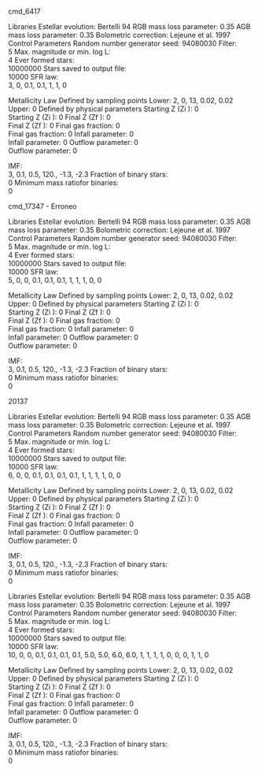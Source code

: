 cmd_6417

Libraries
Estellar evolution:
	Bertelli 94
RGB mass loss parameter:
	0.35
AGB mass loss parameter:
	0.35
Bolometric correction:
	Lejeune et al. 1997
Control Parameters
Random number generator seed:
	94080030
Filter:  
	5
Max. magnitude or min. log L:  
	4
Ever formed stars:  
	10000000
Stars saved to output file:  
	10000
SFR law:  
	3, 0, 0.1, 0.1, 1, 1, 0

Metallicity Law
Defined by sampling points
Lower: 
	2, 0, 13, 0.02, 0.02 	
Upper: 
	0
Defined by physical parameters
Starting Z (Zi ): 
	0 	
Starting Z (Zi ): 
	0
Final Z (Zf ): 
	0 	
Final Z (Zf ): 
	0
Final gas fraction: 
	0 	
Final gas fraction: 
	0
Infall parameter: 
	0 	
Infall parameter: 
	0
Outflow parameter: 
	0 	
Outflow parameter: 
	0

IMF:  
	3, 0.1, 0.5, 120., -1.3, -2.3
Fraction of binary stars:  
	0
Minimum mass ratiofor binaries:  
	0


cmd_17347 - Erroneo

Libraries
Estellar evolution:
	Bertelli 94
RGB mass loss parameter:
	0.35
AGB mass loss parameter:
	0.35
Bolometric correction:
	Lejeune et al. 1997
Control Parameters
Random number generator seed:
	94080030
Filter:  
	5
Max. magnitude or min. log L:  
	4
Ever formed stars:  
	10000000
Stars saved to output file:  
	10000
SFR law:  
	5, 0, 0, 0.1, 0.1, 0.1, 1, 1, 1, 0, 0

Metallicity Law
Defined by sampling points
Lower: 
	2, 0, 13, 0.02, 0.02 	
Upper: 
	0
Defined by physical parameters
Starting Z (Zi ): 
	0 	
Starting Z (Zi ): 
	0
Final Z (Zf ): 
	0 	
Final Z (Zf ): 
	0
Final gas fraction: 
	0 	
Final gas fraction: 
	0
Infall parameter: 
	0 	
Infall parameter: 
	0
Outflow parameter: 
	0 	
Outflow parameter: 
	0

IMF:  
	3, 0.1, 0.5, 120., -1.3, -2.3
Fraction of binary stars:  
	0
Minimum mass ratiofor binaries:  
	0



20137

Libraries
Estellar evolution:
	Bertelli 94
RGB mass loss parameter:
	0.35
AGB mass loss parameter:
	0.35
Bolometric correction:
	Lejeune et al. 1997
Control Parameters
Random number generator seed:
	94080030
Filter:  
	5
Max. magnitude or min. log L:  
	4
Ever formed stars:  
	10000000
Stars saved to output file:  
	10000
SFR law:  
	6, 0, 0, 0.1, 0.1, 0.1, 0.1, 1, 1, 1, 1, 0, 0

Metallicity Law
Defined by sampling points
Lower: 
	2, 0, 13, 0.02, 0.02 	
Upper: 
	0
Defined by physical parameters
Starting Z (Zi ): 
	0 	
Starting Z (Zi ): 
	0
Final Z (Zf ): 
	0 	
Final Z (Zf ): 
	0
Final gas fraction: 
	0 	
Final gas fraction: 
	0
Infall parameter: 
	0 	
Infall parameter: 
	0
Outflow parameter: 
	0 	
Outflow parameter: 
	0

IMF:  
	3, 0.1, 0.5, 120., -1.3, -2.3
Fraction of binary stars:  
	0
Minimum mass ratiofor binaries:  
	0



Libraries
Estellar evolution:
	Bertelli 94
RGB mass loss parameter:
	0.35
AGB mass loss parameter:
	0.35
Bolometric correction:
	Lejeune et al. 1997
Control Parameters
Random number generator seed:
	94080030
Filter:  
	5
Max. magnitude or min. log L:  
	4
Ever formed stars:  
	10000000
Stars saved to output file:  
	10000
SFR law:  
	10, 0, 0, 0.1, 0.1, 0.1, 0.1, 5.0, 5.0, 6.0, 6.0, 1, 1, 1, 1, 0, 0, 0, 1, 1, 0

Metallicity Law
Defined by sampling points
Lower: 
	2, 0, 13, 0.02, 0.02 	
Upper: 
	0
Defined by physical parameters
Starting Z (Zi ): 
	0 	
Starting Z (Zi ): 
	0
Final Z (Zf ): 
	0 	
Final Z (Zf ): 
	0
Final gas fraction: 
	0 	
Final gas fraction: 
	0
Infall parameter: 
	0 	
Infall parameter: 
	0
Outflow parameter: 
	0 	
Outflow parameter: 
	0

IMF:  
	3, 0.1, 0.5, 120., -1.3, -2.3
Fraction of binary stars:  
	0
Minimum mass ratiofor binaries:  
	0